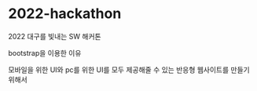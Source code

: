# 2022-hackathon
2022 대구를 빛내는 SW 해커톤

bootstrap을 이용한 이유

모바일을 위한 UI와 pc를 위한 UI를 모두 제공해줄 수 있는 반응형 웹사이트를 만들기 위해서

